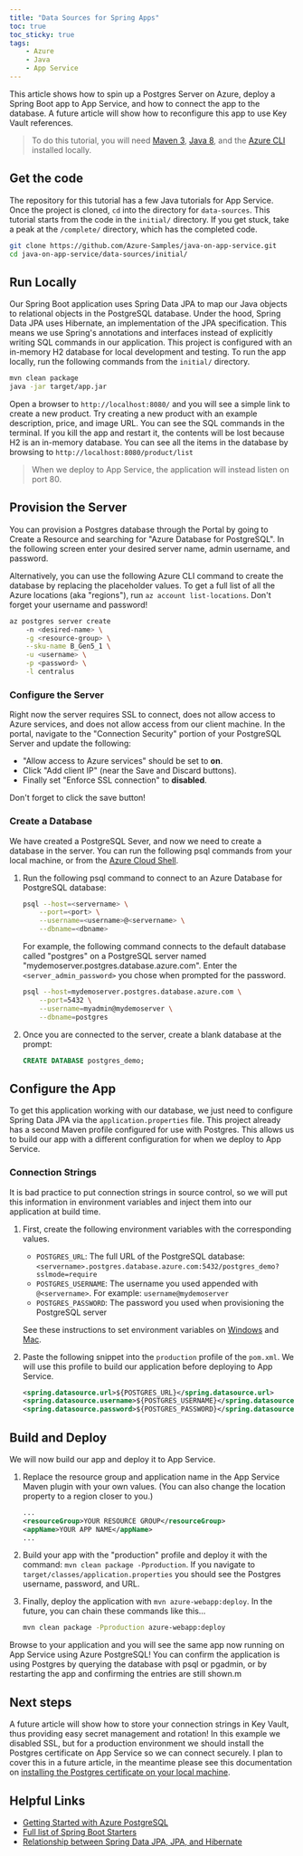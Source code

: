 ```yaml
---
title: "Data Sources for Spring Apps"
toc: true
toc_sticky: true
tags:
    - Azure
    - Java
    - App Service
---
```


This article shows how to spin up a Postgres Server on Azure, deploy a Spring Boot app to App Service, and how to connect the app to the database. A future article will show how to reconfigure this app to use Key Vault references.

> To do this tutorial, you will need [Maven 3](https://maven.apache.org/download.cgi), [Java 8](https://www.azul.com/downloads/zulu/), and the [Azure CLI](https://docs.microsoft.com/en-us/cli/azure/install-azure-cli?view=azure-cli-latest) installed locally.

## Get the code

The repository for this tutorial has a few Java tutorials for App Service. Once the project is cloned, `cd` into the directory for `data-sources`. This tutorial starts from the code in the `initial/` directory. If you get stuck, take a peak at the `/complete/` directory, which has the completed code.

```bash
git clone https://github.com/Azure-Samples/java-on-app-service.git
cd java-on-app-service/data-sources/initial/
```

## Run Locally

Our Spring Boot application uses Spring Data JPA to map our Java objects to relational objects in the PostgreSQL database. Under the hood, Spring Data JPA uses Hibernate, an implementation of the JPA specification. This means we use Spring's annotations and interfaces instead of  explicitly writing SQL commands in our application. This project is configured with an in-memory H2 database for local development and testing. To run the app locally, run the following commands from the `initial/` directory.

```bash
mvn clean package
java -jar target/app.jar
```

Open a browser to `http://localhost:8080/` and you will see a simple link to create a new product. Try creating a new product with an example description, price, and image URL. You can see the SQL commands in the terminal. If you kill the app and restart it, the contents will be lost because H2 is an in-memory database. You can see all the items in the database by browsing to `http://localhost:8080/product/list`

> When we deploy to App Service, the application will instead listen on port 80.

## Provision the Server

You can provision a Postgres database through the Portal by going to Create a Resource and searching for "Azure Database for PostgreSQL". In the following screen enter your desired server name, admin username, and password.

Alternatively, you can use the following Azure CLI command to create the database by replacing the placeholder values. To get a full list of all the Azure locations (aka "regions"), run `az account list-locations`. Don't forget your username and password!

```bash
az postgres server create
    -n <desired-name> \
    -g <resource-group> \
    --sku-name B_Gen5_1 \
    -u <username> \
    -p <password> \
    -l centralus
```

### Configure the Server

Right now the server requires SSL to connect, does not allow access to Azure services, and does not allow access from our client machine. In the portal, navigate to the "Connection Security" portion of your PostgreSQL Server and update the following:

- "Allow access to Azure services" should be set to **on**.
- Click "Add client IP" (near the Save and Discard buttons).
- Finally set "Enforce SSL connection" to **disabled**.

Don't forget to click the save button!

### Create a Database

We have created a PostgreSQL Sever, and now we need to create a database in the server. You can run the following psql commands from your local machine, or from the [Azure Cloud Shell](https://azure.microsoft.com/en-us/features/cloud-shell/).

1. Run the following psql command to connect to an Azure Database for PostgreSQL database:

    ```bash
    psql --host=<servername> \
        --port=<port> \
        --username=<username>@<servername> \
        --dbname=<dbname>
    ```

    For example, the following command connects to the default database called "postgres" on a PostgreSQL server named "mydemoserver.postgres.database.azure.com". Enter the `<server_admin_password>` you chose when prompted for the password.

    ```bash
    psql --host=mydemoserver.postgres.database.azure.com \
        --port=5432 \
        --username=myadmin@mydemoserver \
        --dbname=postgres
    ```

2. Once you are connected to the server, create a blank database at the prompt:

    ```sql
    CREATE DATABASE postgres_demo;
    ```

## Configure the App

To get this application working with our database, we just need to configure Spring Data JPA via the `application.properties` file. This project already has a second Maven profile configured for use with Postgres. This allows us to build our app with a different configuration for when we deploy to App Service.

### Connection Strings

It is bad practice to put connection strings in source control, so we will put this information in environment variables and inject them into our application at build time.

1. First, create the following environment variables with the corresponding values.
    - `POSTGRES_URL`: The full URL of the PostgreSQL database: `<servername>.postgres.database.azure.com:5432/postgres_demo?sslmode=require`
    - `POSTGRES_USERNAME`: The username you used appended with `@<servername>`. For example: `username@mydemoserver`
    - `POSTGRES_PASSWORD`: The password you used when provisioning the PostgreSQL server

    See these instructions to set environment variables on [Windows](https://www.techjunkie.com/environment-variables-windows-10/) and [Mac](http://osxdaily.com/2015/07/28/set-enviornment-variables-mac-os-x/).

1. Paste the following snippet into the `production` profile of the `pom.xml`. We will use this profile to build our application before deploying to App Service.

    ```xml
    <spring.datasource.url>${POSTGRES_URL}</spring.datasource.url>
    <spring.datasource.username>${POSTGRES_USERNAME}</spring.datasource.username>
    <spring.datasource.password>${POSTGRES_PASSWORD}</spring.datasource.password>
    ```

## Build and Deploy

We will now build our app and deploy it to App Service.

1. Replace the resource group and application name in the App Service Maven plugin with your own values. (You can also change the location property to a region closer to you.)

    ```xml
    ...
    <resourceGroup>YOUR RESOURCE GROUP</resourceGroup>
    <appName>YOUR APP NAME</appName>
    ...
    ```

1. Build your app with the "production" profile and deploy it with the command: `mvn clean package -Pproduction`. If you navigate to `target/classes/application.properties` you should see the Postgres username, password, and URL.

1. Finally, deploy the application with `mvn azure-webapp:deploy`. In the future, you can chain these commands like this...

    ```bash
    mvn clean package -Pproduction azure-webapp:deploy
    ```

Browse to your application and you will see the same app now running on App Service using Azure PostgreSQL! You can confirm the application is using Postgres by querying the database with psql or pgadmin, or by restarting the app and confirming the entries are still shown.m

## Next steps

A future article will show how to store your connection strings in Key Vault, thus providing easy secret management and rotation! In this example we disabled SSL, but for a production environment we should install the Postgres certificate on App Service so we can connect securely. I plan to cover this in a future article, in the meantime please see this documentation on [installing the Postgres certificate on your local machine](https://docs.microsoft.com/en-us/azure/postgresql/concepts-ssl-connection-security#applications-that-require-certificate-verification-for-ssl-connectivity).

## Helpful Links

- [Getting Started with Azure PostgreSQL](https://docs.microsoft.com/en-us/azure/postgresql/tutorial-design-database-using-azure-cli)
- [Full list of Spring Boot Starters](https://github.com/spring-projects/spring-boot/tree/master/spring-boot-project/spring-boot-starters)
- [Relationship between Spring Data JPA, JPA, and Hibernate](https://thoughts-on-java.org/what-is-spring-data-jpa-and-why-should-you-use-it/)
